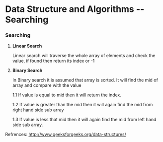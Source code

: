 # Data Structure and Algorithms -- Searching

### Searching

1. <b>Linear Search</b>

	Linear search will traverse the whole array of elements and check the value, if found then return its index or -1
	
2. <b>Binary Search</b>

	In Binary search it is assumed that array is sorted. It will find the mid of array and compare with the value
	
	1.1 If value is equal to mid then it will return the index.	
	
	1.2 If value is greater than the mid then it will again find the mid from right hand side sub array
	
	1.3 If value is less that mid then it will again find the mid from left hand side sub array.


Refrences: http://www.geeksforgeeks.org/data-structures/